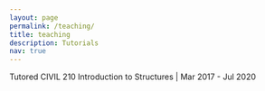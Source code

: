 ```yaml
---
layout: page
permalink: /teaching/
title: teaching
description: Tutorials
nav: true
---
```


Tutored CIVIL 210 Introduction to Structures | Mar 2017 - Jul 2020
